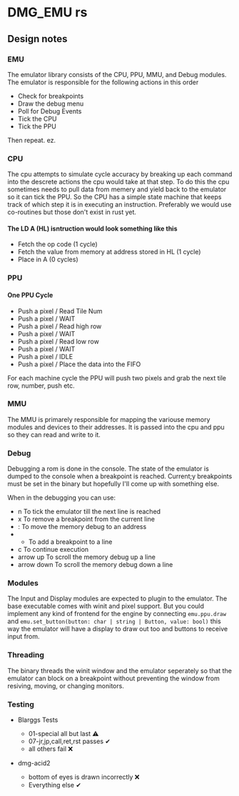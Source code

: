# DMG_EMU rs

## Design notes

### EMU

The emulator library consists of the CPU, PPU, MMU, and Debug modules. The emulator is responsible for the following actions in this order
- Check for breakpoints
- Draw the debug menu
- Poll for Debug Events
- Tick the CPU
- Tick the PPU

Then repeat. ez. 

### CPU

The cpu attempts to simulate cycle accuracy by breaking up each command into the descrete actions the cpu would take at that step. To do this the cpu sometimes needs to pull data from memery and yield back to the emulator so it can tick the PPU. So the CPU has a simple state machine that keeps track of which step it is in executing an instruction. Preferably we would use co-routines but those don't exist in rust yet.

#### The LD A (HL) isntruction would look something like this

 - Fetch the op code (1 cycle)
 - Fetch the value from memory at address stored in HL (1 cycle)
 - Place in A (0 cycles)

### PPU

#### One PPU Cycle

 - Push a pixel / Read Tile Num
 - Push a pixel / WAIT
 - Push a pixel / Read high row
 - Push a pixel / WAIT
 - Push a pixel / Read low row
 - Push a pixel / WAIT
 - Push a pixel / IDLE
 - Push a pixel / Place the data into the FIFO

For each machine cycle the PPU will push two pixels and grab the next tile row, number, push etc.

### MMU

The MMU is primarely responsible for mapping the variouse memory modules and devices to their addresses. It is passed into the cpu and ppu so they can read and write to it.

### Debug

Debugging a rom is done in the console. The state of the emulator is dumped to the console when a breakpoint is reached. Current;y breakpoints must be set in the binary but hopefully I'll come up with something else. 

When in the debugging you can use:
- n To tick the emulator till the next line is reached
- x To remove a breakpoint from the current line
- : To move the memory debug to an address
- + To add a breakpoint to a line
- c To continue execution
- arrow up To scroll the memory debug up a line
- arrow down To scroll the memory debug down a line

### Modules

The Input and Display modules are expected to plugin to the emulator. The base executable comes with winit and pixel support. But you could implement any kind of frontend for the engine by connecting `emu.ppu.draw` and `emu.set_button(button: char | string | Button, value: bool)` this way the emulator will have a display to draw out too and buttons to receive input from.

### Threading

The binary threads the winit window and the emulator seperately so that the emulator can block on a breakpoint without preventing the window from resiving, moving, or changing monitors. 

### Testing

 - Blarggs Tests
   - 01-special all but last ⚠
   - 07-jr,jp,call,ret,rst passes ✔
   - all others fail ❌

 - dmg-acid2
   - bottom of eyes is drawn incorrectly ❌
   - Everything else ✔
